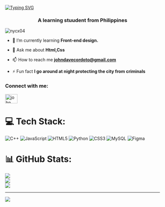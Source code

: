 <a href="https://git.io/typing-svg"><img src="https://readme-typing-svg.herokuapp.com?font=Share+Tech&size=100&duration=8000&pause=1000&center=true&vCenter=true&width=435&lines=Hello!+Im+Nycx+" alt="Typing SVG" /></a>
<h3 align="center">A learning stuudent from Philippines</h3>

<p align="left"> <img src="https://komarev.com/ghpvc/?username=nycx04&label=Profile%20views&color=0e75b6&style=flat" alt="nycx04" /> </p>

- 🌱 I’m currently learning **Front-end design.**

- 💬 Ask me about **Html,Css**

- 📫 How to reach me **johndavecordoto@gmail.com**

- ⚡ Fun fact **I go around at night protecting the city from criminals**

<h3 align="left">Connect with me:</h3>
<p align="left">
<a href="https://fb.com/john dave cordoto" target="blank"><img align="center" src="https://raw.githubusercontent.com/rahuldkjain/github-profile-readme-generator/master/src/images/icons/Social/facebook.svg" alt="john dave cordoto" height="30" width="40" /></a>
</p>


# 💻 Tech Stack:
![C++](https://img.shields.io/badge/c++-%2300599C.svg?style=for-the-badge&logo=c%2B%2B&logoColor=white) ![JavaScript](https://img.shields.io/badge/javascript-%23323330.svg?style=for-the-badge&logo=javascript&logoColor=%23F7DF1E) ![HTML5](https://img.shields.io/badge/html5-%23E34F26.svg?style=for-the-badge&logo=html5&logoColor=white) ![Python](https://img.shields.io/badge/python-3670A0?style=for-the-badge&logo=python&logoColor=ffdd54) ![CSS3](https://img.shields.io/badge/css3-%231572B6.svg?style=for-the-badge&logo=css3&logoColor=white) ![MySQL](https://img.shields.io/badge/mysql-4479A1.svg?style=for-the-badge&logo=mysql&logoColor=white) ![Figma](https://img.shields.io/badge/figma-%23F24E1E.svg?style=for-the-badge&logo=figma&logoColor=white)
# 📊 GitHub Stats:
![](https://github-readme-stats.vercel.app/api?username=Nycx04&theme=dark&hide_border=false&include_all_commits=false&count_private=false)<br/>
![](https://nirzak-streak-stats.vercel.app/?user=Nycx04&theme=dark&hide_border=false)<br/>
![](https://github-readme-stats.vercel.app/api/top-langs/?username=Nycx04&theme=dark&hide_border=false&include_all_commits=false&count_private=false&layout=compact)

---
[![](https://visitcount.itsvg.in/api?id=Nycx04&icon=0&color=0)](https://visitcount.itsvg.in)

<!-- Proudly created with GPRM ( https://gprm.itsvg.in ) -->
